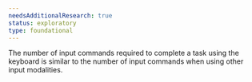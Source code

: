 ```yaml
---
needsAdditionalResearch: true
status: exploratory
type: foundational
---
```


The number of input commands required to complete a task using the keyboard is similar to the number of input commands when using other input modalities.
